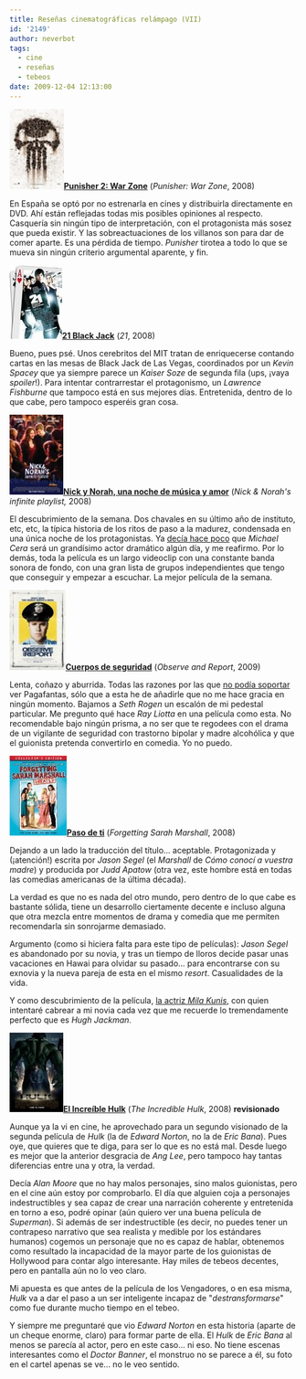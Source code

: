 ```yaml
---
title: Reseñas cinematográficas relámpago (VII)
id: '2149'
author: neverbot
tags:
  - cine
  - reseñas
  - tebeos
date: 2009-12-04 12:13:00
---
```


![200912041103.jpg](./resenas-cinematograficas-relampago-vii/200912041103.jpg)**[Punisher 2: War Zone](http://www.imdb.com/title/tt0450314/)** (_Punisher: War Zone_, 2008)

En España se optó por no estrenarla en cines y distribuirla directamente en DVD. Ahí están reflejadas todas mis posibles opiniones al respecto. Casquería sin ningún tipo de interpretación, con el protagonista más sosez que pueda existir. Y las sobreactuaciones de los villanos son para dar de comer aparte. Es una pérdida de tiempo. _Punisher_ tirotea a todo lo que se mueva sin ningún criterio argumental aparente, y fin.

**![200912041109.jpg](./resenas-cinematograficas-relampago-vii/200912041109.jpg)[21 Black Jack](http://www.imdb.com/title/tt0478087/)** (_21_, 2008)

Bueno, pues psé. Unos cerebritos del MIT tratan de enriquecerse contando cartas en las mesas de Black Jack de Las Vegas, coordinados por un _Kevin Spacey_ que ya siempre parece un _Kaiser Soze_ de segunda fila (ups, ¡vaya _spoiler_!). Para intentar contrarrestar el protagonismo, un _Lawrence Fishburne_ que tampoco está en sus mejores días. Entretenida, dentro de lo que cabe, pero tampoco esperéis gran cosa.

![200912041113.jpg](./resenas-cinematograficas-relampago-vii/200912041113.jpg)**[Nick y Norah, una noche de música y amor](http://www.imdb.com/title/tt0981227/)** (_Nick & Norah's infinite playlist,_ 2008)

El descubrimiento de la semana. Dos chavales en su último año de instituto, etc, etc, la típica historia de los ritos de paso a la madurez, condensada en una única noche de los protagonistas. Ya [decía hace poco](https://neverbot.com/cine/resenas-cinematograficas-relampago-iv/) que _Michael Cera_ será un grandísimo actor dramático algún día, y me reafirmo. Por lo demás, toda la película es un largo videoclip con una constante banda sonora de fondo, con una gran lista de grupos independientes que tengo que conseguir y empezar a escuchar. La mejor película de la semana.

![200912041118.jpg](./resenas-cinematograficas-relampago-vii/200912041118.jpg)**[Cuerpos de seguridad](http://www.imdb.com/title/tt1197628/)** (_Observe and Report_, 2009)

Lenta, coñazo y aburrida. Todas las razones por las que [no podía soportar](https://neverbot.com/cine/resenas-cinematograficas-relampago-iii/) ver Pagafantas, sólo que a esta he de añadirle que no me hace gracia en ningún momento. Bajamos a _Seth Rogen_ un escalón de mi pedestal particular. Me pregunto qué hace _Ray Liotta_ en una película como esta. No recomendable bajo ningún prisma, a no ser que te regodees con el drama de un vigilante de seguridad con trastorno bipolar y madre alcohólica y que el guionista pretenda convertirlo en comedia. Yo no puedo.

![200912041123.jpg](./resenas-cinematograficas-relampago-vii/200912041123.jpg)**[Paso de ti](http://www.imdb.com/title/tt0800039/)** (_Forgetting Sarah Marshall_, 2008)

Dejando a un lado la traducción del título... aceptable. Protagonizada y (¡atención!) escrita por _Jason Segel_ (el _Marshall_ de _Cómo conocí a vuestra madre_) y producida por _Judd Apatow_ (otra vez, este hombre está en todas las comedias americanas de la última década).

La verdad es que no es nada del otro mundo, pero dentro de lo que cabe es bastante sólida, tiene un desarrollo ciertamente decente e incluso alguna que otra mezcla entre momentos de drama y comedia que me permiten recomendarla sin sonrojarme demasiado.

Argumento (como si hiciera falta para este tipo de películas): _Jason Segel_ es abandonado por su novia, y tras un tiempo de lloros decide pasar unas vacaciones en Hawai para olvidar su pasado... para encontrarse con su exnovia y la nueva pareja de esta en el mismo _resort_. Casualidades de la vida.

Y como descubrimiento de la película, [la actriz _Mila Kunis_](http://images.google.es/images?q=mila+kunis), con quien intentaré cabrear a mi novia cada vez que me recuerde lo tremendamente perfecto que es _Hugh Jackman_.

![200912041133.jpg](./resenas-cinematograficas-relampago-vii/200912041133.jpg)**[El Increíble Hulk](http://www.imdb.com/title/tt0800080/)** (_The Incredible Hulk_, 2008) **revisionado**

Aunque ya la vi en cine, he aprovechado para un segundo visionado de la segunda película de _Hulk_ (la de _Edward Norton_, no la de _Eric Bana_). Pues oye, que quieres que te diga, para ser lo que es no está mal. Desde luego es mejor que la anterior desgracia de _Ang Lee_, pero tampoco hay tantas diferencias entre una y otra, la verdad.

Decía _Alan Moore_ que no hay malos personajes, sino malos guionistas, pero en el cine aún estoy por comprobarlo. El día que alguien coja a personajes indestructibles y sea capaz de crear una narración coherente y entretenida en torno a eso, podré opinar (aún quiero ver una buena película de _Superman_). Si además de ser indestructible (es decir, no puedes tener un contrapeso narrativo que sea realista y medible por los estándares humanos) cogemos un personaje que no es capaz de hablar, obtenemos como resultado la incapacidad de la mayor parte de los guionistas de Hollywood para contar algo interesante. Hay miles de tebeos decentes, pero en pantalla aún no lo veo claro.

Mi apuesta es que antes de la película de los Vengadores, o en esa misma, _Hulk_ va a dar el paso a un ser inteligente incapaz de "_destransformarse_" como fue durante mucho tiempo en el tebeo.

Y siempre me preguntaré que vio _Edward Norton_ en esta historia (aparte de un cheque enorme, claro) para formar parte de ella. El _Hulk_ de _Eric Bana_ al menos se parecía al actor, pero en este caso... ni eso. No tiene escenas interesantes como el _Doctor Banner_, el monstruo no se parece a él, su foto en el cartel apenas se ve... no le veo sentido.